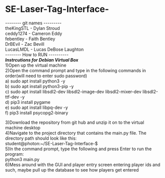 # SE-Laser-Tag-Interface-

-------- git names --------- <br>
theKingSTL - Dylan Stroud <br>
ceddy1274  - Cameron Eddy <br>
febentley  - Faith Bentley <br>
DrBEvil    - Zac Bevill<br>
LucasLMDL  - Lucas DeBose Laughton<br>
-------- How to RUN ---------- <br>
***Instrcutions for Debian Virtual Box*** <br>
1)Open up the virtual machine <br>
2)Open the command prompt and type in the following commands in order(will need to enter sudo password) <br>
    a) sudo apt install python3 -y<br>
    b) sudo apt install python3-pip -y<br>
    c) sudo apt install libsdl2-dev libsdl2-image-dev libsdl2-mixer-dev libsdl2-ttf-dev -y<br>
    d) pip3 install pygame<br>
    e) sudo apt install libpq-dev -y<br>
    f) pip3 install psycopg2-binary<br>

3)Download the repository from git hub and unzip it on to the virtual machine desktop <br>
4)Navigate to the project directory that contains the main.py file. The directory path should look like this: <br>
student@photon:~/SE-Laser-Tag-Interface-$ <br>
5)In the command prompt, type the following and press Enter to run the program: <br>
python3 main.py <br>
6)Mess around with the GUI and player entry screen entering player ids and such, maybe pull up the database to see how players get entered  <br>




